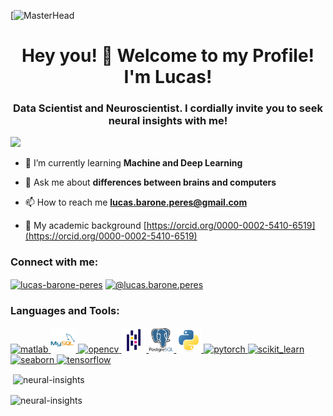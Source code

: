 [![MasterHead](https://www.hvl.no/contentassets/b38bced2a1c14b4eb9bf832026130da0/datavitskap_1280x400.jpg/Large/)

<h1 align="center">Hey you! 👋 Welcome to my Profile! I'm Lucas!</h1>
<h3 align="center">Data Scientist and Neuroscientist. I cordially invite you to seek neural insights with me!</h3>

<img src=“https://miro.medium.com/v2/resize:fit:960/1*qnKPo2eELpkucJpqkHF6qw.gif”>

- 🌱 I’m currently learning **Machine and Deep Learning**

- 💬 Ask me about **differences between brains and computers**

- 📫 How to reach me **lucas.barone.peres@gmail.com**

- 📄 My academic background [https://orcid.org/0000-0002-5410-6519](https://orcid.org/0000-0002-5410-6519)

<h3 align="left">Connect with me:</h3>
<p align="left">
<a href="https://linkedin.com/in/lucas-barone-peres" target="blank"><img align="center" src="https://raw.githubusercontent.com/rahuldkjain/github-profile-readme-generator/master/src/images/icons/Social/linked-in-alt.svg" alt="lucas-barone-peres" height="30" width="40" /></a>
<a href="https://medium.com/@lucas.barone.peres" target="blank"><img align="center" src="https://raw.githubusercontent.com/rahuldkjain/github-profile-readme-generator/master/src/images/icons/Social/medium.svg" alt="@lucas.barone.peres" height="30" width="40" /></a>
</p>

<h3 align="left">Languages and Tools:</h3>
<p align="left"> <a href="https://www.mathworks.com/" target="_blank" rel="noreferrer"> <img src="https://upload.wikimedia.org/wikipedia/commons/2/21/Matlab_Logo.png" alt="matlab" width="40" height="40"/> </a> <a href="https://www.mysql.com/" target="_blank" rel="noreferrer"> <img src="https://raw.githubusercontent.com/devicons/devicon/master/icons/mysql/mysql-original-wordmark.svg" alt="mysql" width="40" height="40"/> </a> <a href="https://opencv.org/" target="_blank" rel="noreferrer"> <img src="https://www.vectorlogo.zone/logos/opencv/opencv-icon.svg" alt="opencv" width="40" height="40"/> </a> <a href="https://pandas.pydata.org/" target="_blank" rel="noreferrer"> <img src="https://raw.githubusercontent.com/devicons/devicon/2ae2a900d2f041da66e950e4d48052658d850630/icons/pandas/pandas-original.svg" alt="pandas" width="40" height="40"/> </a> <a href="https://www.postgresql.org" target="_blank" rel="noreferrer"> <img src="https://raw.githubusercontent.com/devicons/devicon/master/icons/postgresql/postgresql-original-wordmark.svg" alt="postgresql" width="40" height="40"/> </a> <a href="https://www.python.org" target="_blank" rel="noreferrer"> <img src="https://raw.githubusercontent.com/devicons/devicon/master/icons/python/python-original.svg" alt="python" width="40" height="40"/> </a> <a href="https://pytorch.org/" target="_blank" rel="noreferrer"> <img src="https://www.vectorlogo.zone/logos/pytorch/pytorch-icon.svg" alt="pytorch" width="40" height="40"/> </a> <a href="https://scikit-learn.org/" target="_blank" rel="noreferrer"> <img src="https://upload.wikimedia.org/wikipedia/commons/0/05/Scikit_learn_logo_small.svg" alt="scikit_learn" width="40" height="40"/> </a> <a href="https://seaborn.pydata.org/" target="_blank" rel="noreferrer"> <img src="https://seaborn.pydata.org/_images/logo-mark-lightbg.svg" alt="seaborn" width="40" height="40"/> </a> <a href="https://www.tensorflow.org" target="_blank" rel="noreferrer"> <img src="https://www.vectorlogo.zone/logos/tensorflow/tensorflow-icon.svg" alt="tensorflow" width="40" height="40"/> </a> </p>

<p>&nbsp;<img align="center" src="https://github-readme-stats.vercel.app/api?username=neural-insights&show_icons=true&locale=en" alt="neural-insights" /></p>

<p><img align="center" src="https://github-readme-streak-stats.herokuapp.com/?user=neural-insights&" alt="neural-insights" /></p>
